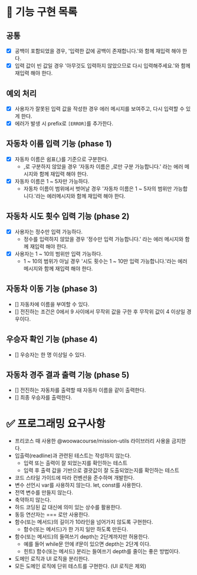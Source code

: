 # 🎯 기능 구현 목록
## 공통
- [x] 공백이 포함되었을 경우, '입력한 값에 공백이 존재합니다.'와 함께 재입력 해야 한다.
- [x] 입력 값이 빈 값일 경우 '아무것도 입력하지 않았으므로 다시 입력해주세요.'와 함께 재입력 해야 한다.

## 예외 처리
- [x] 사용자가 잘못된 입력 값을 작성한 경우 에러 메시지를 보여주고, 다시 입력할 수 있게 한다.
- [x] 에러가 발생 시 prefix로 `[ERROR]`를 추가한다.

## 자동차 이름 입력 기능 (phase 1)
- [x] 자동차 이름은 쉼표(,)를 기준으로 구분한다.
  - ,로 구분하지 않았을 경우 '자동차 이름은 ,로만 구분 가능합니다.' 라는 에러 메시지와 함께 재입력 해야 한다.
- [x] 자동차 이름은 1 ~ 5자만 가능하다.
  - 자동차 이름이 범위에서 벗어날 경우 '자동차 이름은 1 ~ 5자의 범위만 가능합니다.'라는 에러메시지와 함께 재입력 해야 한다.

## 자동차 시도 횟수 입력 기능 (phase 2)
- [x] 사용자는 정수만 입력 가능하다.
  - 정수를 입력하지 않았을 경우 '정수만 입력 가능합니다.' 라는 에러 메시지와 함께 재입력 해야 한다.
- [x] 사용자는 1 ~ 10의 범위만 입력 가능하다.
  - 1 ~ 10의 범위가 아닐 경우 '시도 횟수는 1 ~ 10만 입력 가능합니다.'라는 에러 메시지와 함께 재입력 해야 한다.

## 자동차 이동 기능 (phase 3)
- [] 자동차에 이름을 부여할 수 있다.
- [] 전진하는 조건은 0에서 9 사이에서 무작위 값을 구한 후 무작위 값이 4 이상일 경우이다.

## 우승자 확인 기능 (phase 4)
- [] 우승자는 한 명 이상일 수 있다.

## 자동차 경주 결과 출력 기능 (phase 5)
- [] 전진하는 자동차를 출력할 때 자동차 이름을 같이 출력한다.
- [] 최종 우승자를 출력한다.

# ✅ 프로그래밍 요구사항
- 프리코스 때 사용한 @woowacourse/mission-utils 라이브러리 사용을 금지한다.
- 입출력(readline)과 관련된 테스트는 작성하지 않는다.
  - 입력 또는 출력이 잘 되었는지를 확인하는 테스트
  - 입력 후 출력 값을 기반으로 결괏값이 잘 도출되었는지를 확인하는 테스트
- 코드 스타일 가이드에 따라 컨벤션을 준수하며 개발한다.
- 변수 선언시 var를 사용하지 않는다. let, const를 사용한다.
- 전역 변수를 만들지 않는다.
- 축약하지 않는다.
- 하드 코딩된 값 대신에 의미 있는 상수를 활용한다.
- 동등 연산자는 === 로만 사용한다.
- 함수(또는 메서드)의 길이가 10라인을 넘어가지 않도록 구현한다.
  - 함수(또는 메서드)가 한 가지 일만 하도록 만든다.
- 함수(또는 메서드)의 들여쓰기 depth는 2단계까지만 허용한다.
  - 예를 들어 while문 안에 if문이 있으면 depth는 2단계 이다.
  - 힌트) 함수(또는 메서드) 분리는 들여쓰기 depth를 줄이는 좋은 방법이다.
- 도메인 로직과 UI 로직을 분리한다.
- 모든 도메인 로직에 단위 테스트를 구현한다. (UI 로직은 제외)

